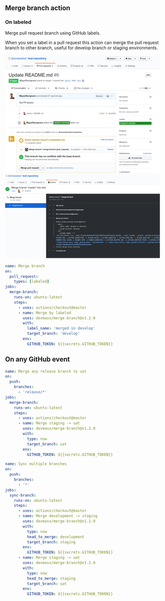 ## Merge branch action

### On labeled

Merge pull request branch using GitHub labels.

When you set a label in a pull request this action can merge the pull request branch to other branch, useful for develop branch or staging environments.

![PR](./screenshots/pr.png)
![Checker](./screenshots/checker.png)

```yaml
name: Merge branch
on:
  pull_request:
    types: [labeled]
jobs:
  merge-branch:
    runs-on: ubuntu-latest
    steps:
      - uses: actions/checkout@master
      - name: Merge by labeled
        uses: devmasx/merge-branch@v1.2.0
        with:
          label_name: 'merged in develop'
          target_branch: 'develop'
        env:
          GITHUB_TOKEN: ${{secrets.GITHUB_TOKEN}}
```

## On any GitHub event

```yaml
name: Merge any release branch to uat
on:
  push:
    branches:
      - 'release/*'
jobs:
  merge-branch:
    runs-on: ubuntu-latest
    steps:
      - uses: actions/checkout@master
      - name: Merge staging -> uat
        uses: devmasx/merge-branch@v1.2.0
        with:
          type: now
          target_branch: uat
        env:
          GITHUB_TOKEN: ${{secrets.GITHUB_TOKEN}}
```

```yaml
name: Sync multiple branches
on:
  push:
    branches:
      - '*'
jobs:
  sync-branch:
    runs-on: ubuntu-latest
    steps:
      - uses: actions/checkout@master
      - name: Merge development -> staging
        uses: devmasx/merge-branch@v1.2.0
        with:
          type: now
          head_to_merge: development
          target_branch: staging
        env:
          GITHUB_TOKEN: ${{secrets.GITHUB_TOKEN}}
      - name: Merge staging -> uat
        uses: devmasx/merge-branch@v1.2.0
        with:
          type: now
          head_to_merge: staging
          target_branch: uat
        env:
          GITHUB_TOKEN: ${{secrets.GITHUB_TOKEN}}
```
